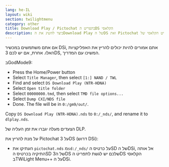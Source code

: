 ```yaml
---
lang: he-IL
layout: wiki
section: twilightmenu
category: other
title: Download Play / Pictochat בתפריט הDS הקלאסי
description: כיצד להשיג את הDownload Play של הDS ואת Pictochat בתפריט הקלאסי של TWiLight Menu++
---
```


אם אתם משתמשים במכשיר DSi, אתם אמורים להיות יכולים להריץ את האפליקציות האלו. אחרת, אם יש לכם 3DS, המשיכו עם המדריך.

בGodMode9:
- Press the Home/Power button
- Select `Title Manager`, then select `[1:] NAND / TWL`
- Find and select `DS Download Play (NTR-HDNA)`
- Select `Open title folder`
- Select `00000000.tmd`, then select `TMD file options...`
- Select `Dump CXI/NDS file`
- Done. The file will be in `0:/gm9/out/`.

Copy `DS Download Play (NTR-HDNA).nds` to `0:/_nds/`, and rename it to `dlplay.nds`.

הצעדים מעלה יגברו את זמן העליה של DLP.

על מנת להריץ את Pictochat על 3DS (דרוש DSi):
- העתיקו את `pictochat.nds` מ`sd:/_nds/` על כרטיס הSD של הDSi, אל אותה התיקיה בכרטיס הSD של ה3DS שלכם יש לגשת לתפריט הDS הקלאסי בTWiLight Menu++ על הDSi.
